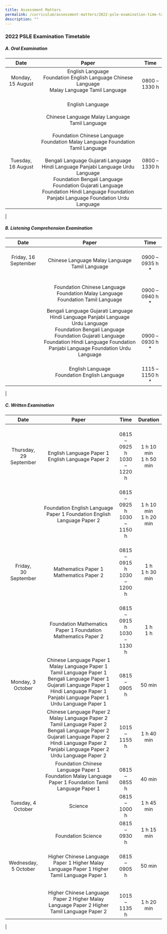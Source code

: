 ```yaml
---
title: Assessment Matters
permalink: /curriculum/assessment-matters/2022-psle-examination-time-table/
description: ""
---
```

### **2022 PSLE Examination Timetable**

##### **A. Oral Examination**

| Date | Paper | Time |
|:---:|:---:|:---:|
|  Monday, 15 August | English Language<br>Foundation English Language Chinese Language<br>Malay Language Tamil Language |  <br>0800 – 1330 h |
|  <br><br><br><br>Tuesday, 16 August |  <br>English Language<br> <br>Chinese Language Malay Language Tamil Language<br> <br>Foundation Chinese Language Foundation Malay Language Foundation Tamil Language<br> <br>Bengali Language Gujarati Language Hindi Language Panjabi Language Urdu Language<br>Foundation Bengali Language Foundation Gujarati Language Foundation Hindi Language Foundation Panjabi Language Foundation Urdu Language | <br><br><br> <br>0800 – 1330 h |
|

##### **B. Listening Comprehension Examination**

| Date | Paper | Time |
|:---:|:---:|:---:|
|  Friday, 16 September |  <br>Chinese Language Malay Language Tamil Language |  <br> 0900 – 0935 h * |
|  |  <br>Foundation Chinese Language Foundation Malay Language Foundation Tamil Language |  <br> <br>0900 – 0940 h * |
|  |  Bengali Language Gujarati Language Hindi Language Panjabi Language Urdu Language<br>Foundation Bengali Language Foundation Gujarati Language Foundation Hindi Language Foundation Panjabi Language Foundation Urdu Language |  <br> <br> <br>0900 – 0930 h * |
|  |  English Language<br>Foundation English Language |  <br>1115 – 1150 h * |
|

##### **C.  Written Examination**

| Date | Paper | Time | Duration |
|:---:|:---:|:---:|:---:|
|  <br>Thursday,<br>29 September |  <br>English Language Paper 1 English Language Paper 2 |  <br>0815 – 0925 h<br>1030 – 1220 h |  <br>1 h 10 min<br>1 h 50 min |
|  |  <br>Foundation English Language Paper 1 Foundation English Language Paper 2 |  <br>0815 – 0925 h<br>1030 – 1150 h |  <br>1 h 10 min<br>1 h 20 min |
|  <br>Friday,<br>30 September |  <br>Mathematics Paper 1<br>Mathematics Paper 2 |  <br>0815 – 0915 h<br>1030 – 1200 h |  <br>1 h<br>1 h 30 min |
|  |  <br>Foundation Mathematics Paper 1 Foundation Mathematics Paper 2 |  <br>0815 – 0915 h<br>1030 – 1130 h |  <br>1 h<br>1 h |
|  <br>Monday, 3 October | Chinese Language Paper 1 Malay Language Paper 1 Tamil Language Paper 1 Bengali Language Paper 1 Gujarati Language Paper 1 Hindi Language Paper 1 Panjabi Language Paper 1 Urdu Language Paper 1 |  <br> 0815 – 0905 h |  <br> 50 min |
|  |  Chinese Language Paper 2 Malay Language Paper 2 Tamil Language Paper 2 Bengali Language Paper 2 Gujarati Language Paper 2 Hindi Language Paper 2 Panjabi Language Paper 2 Urdu Language Paper 2 |  <br> 1015 – 1155 h |  <br> 1 h 40 min |
|  |  Foundation Chinese Language Paper 1 Foundation Malay Language Paper 1 Foundation Tamil Language Paper 1 |  <br> 0815 – 0855 h |   <br>40 min |
|  Tuesday, 4 October |  Science |  0815 – 1000 h |  1 h 45 min |
|  |  <br>Foundation Science |  0815 – 0930 h |  1 h 15 min |
|  <br>Wednesday, 5 October |  <br>Higher Chinese Language Paper 1 Higher Malay Language Paper 1 Higher Tamil Language Paper 1 |  <br>0815 – 0905 h |  <br>50 min |
|  |  <br>Higher Chinese Language Paper 2 Higher Malay Language Paper 2 Higher Tamil Language Paper 2 |  <br> <br>1015 – 1135 h |  <br> <br>1 h 20 min |
|


